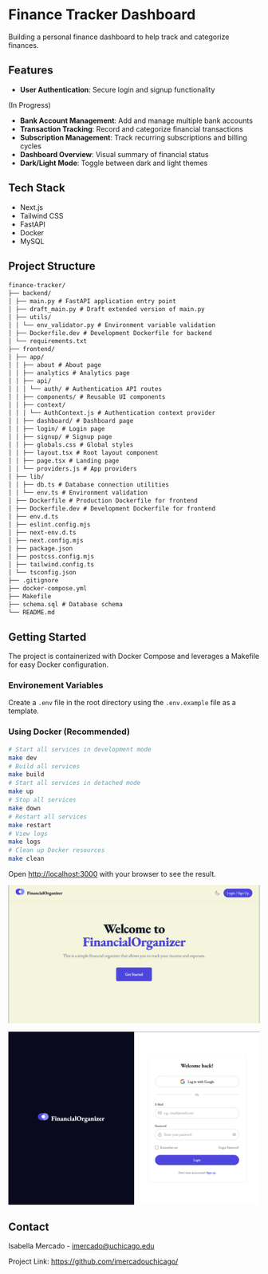 # Finance Tracker Dashboard

Building a personal finance dashboard to help track and categorize finances.

## Features
- **User Authentication**: Secure login and signup functionality

(In Progress)
- **Bank Account Management**: Add and manage multiple bank accounts
- **Transaction Tracking**: Record and categorize financial transactions
- **Subscription Management**: Track recurring subscriptions and billing cycles
- **Dashboard Overview**: Visual summary of financial status
- **Dark/Light Mode**: Toggle between dark and light themes

## Tech Stack
- Next.js
- Tailwind CSS
- FastAPI
- Docker
- MySQL

## Project Structure

```
finance-tracker/
├── backend/
│ ├── main.py # FastAPI application entry point
│ ├── draft_main.py # Draft extended version of main.py
│ ├── utils/
│ │ └── env_validator.py # Environment variable validation
│ ├── Dockerfile.dev # Development Dockerfile for backend
│ └── requirements.txt
├── frontend/
│ ├── app/
│ │ ├── about # About page
│ │ ├── analytics # Analytics page
│ │ ├── api/
│ │ │ └── auth/ # Authentication API routes
│ │ ├── components/ # Reusable UI components
│ │ ├── context/
│ │ │ └── AuthContext.js # Authentication context provider
│ │ ├── dashboard/ # Dashboard page
│ │ ├── login/ # Login page
│ │ ├── signup/ # Signup page
│ │ ├── globals.css # Global styles
│ │ ├── layout.tsx # Root layout component
│ │ ├── page.tsx # Landing page
│ │ └── providers.js # App providers
│ ├── lib/
│ │ ├── db.ts # Database connection utilities
│ │ └── env.ts # Environment validation
│ ├── Dockerfile # Production Dockerfile for frontend
│ ├── Dockerfile.dev # Development Dockerfile for frontend
│ ├── env.d.ts
│ ├── eslint.config.mjs
│ ├── next-env.d.ts
│ ├── next.config.mjs
│ ├── package.json
│ ├── postcss.config.mjs
│ ├── tailwind.config.ts
│ └── tsconfig.json
├── .gitignore
├── docker-compose.yml
├── Makefile
├── schema.sql # Database schema
└── README.md
```

## Getting Started

The project is containerized with Docker Compose and leverages a Makefile for easy Docker configuration.

### Environement Variables

Create a `.env` file in the root directory using the `.env.example` file as a template.

### Using Docker (Recommended)

```bash
# Start all services in development mode
make dev
# Build all services
make build
# Start all services in detached mode
make up
# Stop all services
make down
# Restart all services
make restart
# View logs
make logs
# Clean up Docker resources
make clean
```

Open [http://localhost:3000](http://localhost:3000) with your browser to see the result.

![Landing Page](./assets/Landing.png)

![Login Page](./assets/Login.png)

## Contact
Isabella Mercado - imercado@uchicago.edu

Project Link: https://github.com/imercadouchicago/
